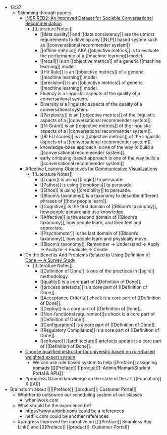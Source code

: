 - 13:37
    - Skimming through papers
        - [INSPIRED2: An Improved Dataset for Sociable
Conversational Recommendation](https://arxiv.org/pdf/2208.04104.pdf)
            - [[Literature Notes]]
                - [[data quality]] and [[data consistency]] are the utmost requirements to develop any [[NLP]] based system such as [[conversational recommender system]]
                - [[offline metrics]] AKA [[objective metrics]] is to evaluate the performance of a [[machine learning]] model.
                - [[recall]] is an [[objective metrics]] of a generic [[machine learning]] model.
                - [[Hit Rate]] is an [[objective metrics]] of a generic [[machine learning]] model.
                - [[precision]] is an [[objective metrics]] of generic [[machine learning]] model.
                - Fluency is a linguistic aspects of the quality of a conversational system.
                - Diversity is a linguistic aspects of the quality of a conversational system.
                - [[Perplexity]] is an [[objective metrics]] of the linguistic aspects of a [[conversational recommender system]].
                - [[N-Gram]] is an [[objective metrics]] of the linguistic aspects of a [[conversational recommender system]].
                - [[BLEU scores]] is an [[objective metrics]] of the linguistic aspects of a [[conversational recommender system]].
                - knowledge-base approach is one of the way to build a [[conversational recommender system]].
                - early critiquing-based approach is one of the way build a [[conversational recommender system]]
        - [Affective Learning Objectives for Communicative Visualizations](https://arxiv.org/pdf/2208.04078.pdf)
            - [[Literature Notes]]
                - [[Logos]] is using [[Logic]] to persuade.
                - [[Pathos]] is using [[emotions]] to persuade.
                - [[Ethos]] is using [[credibility]] to persuade.
                - [[Bloom’s taxonomy]] is a taxonomy to describe different phrases of [[how people learn]].
                - [[Cognitive]] is the first domain of [[Bloom’s taxonomy]], how people acquire and use knowledge.
                - [[Affective]] is the second domain of [[Bloom’s taxonomy]], how people learn, and then feel and appreciate.
                - [[Psychomotor]] is the last domain of [[Bloom’s taxonomy]], how people learn and physically move.
                - [[Bloom’s taxonomy]]: Remember -> Understand -> Apply -> Analyze -> Evaluate -> Create
        - [On the Benefits And Problems Related to Using
Definition of Done — A Survey Study](https://arxiv.org/pdf/2208.04003.pdf)
            - [[Literature Notes]]
                - [[Definition of Done]] is one of the practices in [[agile]] methodology.
                - [[quality]] is a core part of [[Definition of Done]].
                - [[process artefacts]] is a core part of [[Definition of Done]].
                - [[Acceptance Criteria]] check is a core part of [[Definition of Done]].
                - [[Deploy]] is a core part of [[Definition of Done]].
                - [[Non-functional requirement]]s check is a core part of [[Definition of Done]].
                - [[Configuration]] is a core part of [[Definition of Done]].
                - [[Regulatory Compliance]] is a core part of [[Definition of Done]].
                - [[software]] [[architecture]] artefacts update is a core part of [[Definition of Done]].
        - [Choose qualified instructor for university based on rule-based
weighted expert system](https://arxiv.org/pdf/2208.04657.pdf)
            - We can use rule based system to help [[Preface]] assigning nomads [[[[Preface]] [[product]]: Admin/Nomad/Student Portal & APIs]]
        - #progress Gained knowledge on the state of the art [[Education]] X [[AI]]
- Brainstorm about [[[[Preface]] [[product]]: Customer Portal]]
    - Whether to outsource our scheduling system of our classes
        - wheniwork.com
    - What should be the experience be?
        - https://www.airbnb.com/ could be a references
        - netflix.com could be another references
    - #progress Improved the narrative on [[[[Preface]] Seamless Buy Link]] and [[[[Preface]] [[product]]: Customer Portal]]
